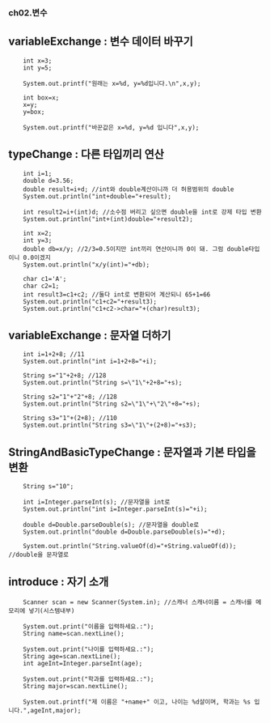 ### ch02.변수
## variableExchange : 변수 데이터 바꾸기
        int x=3;
        int y=5;

        System.out.printf("원래는 x=%d, y=%d입니다.\n",x,y);

        int box=x;
        x=y;
        y=box;

        System.out.printf("바꾼값은 x=%d, y=%d 입니다",x,y);

## typeChange : 다른 타입끼리 연산 
        int i=1;
        double d=3.56;
        double result=i+d; //int와 double계산이니까 더 허용범위의 double
        System.out.println("int+double="+result);

        int result2=i+(int)d; //소수점 버리고 싶으면 double을 int로 강제 타입 변환
        System.out.println("int+(int)double="+result2);

        int x=2;
        int y=3;
        double db=x/y; //2/3=0.5이지만 int끼리 연산이니까 0이 돼. 그럼 double타입이니 0.0이겠지
        System.out.println("x/y(int)="+db);

        char c1='A';
        char c2=1;
        int result3=c1+c2; //둘다 int로 변환되어 계산되니 65+1=66
        System.out.println("c1+c2="+result3);
        System.out.println("c1+c2->char="+(char)result3);        

## variableExchange : 문자열 더하기 
        int i=1+2+8; //11
        System.out.println("int i=1+2+8="+i); 

        String s="1"+2+8; //128
        System.out.println("String s=\"1\"+2+8="+s);

        String s2="1"+"2"+8; //128
        System.out.println("String s2=\"1\"+\"2\"+8="+s);

        String s3="1"+(2+8); //110
        System.out.println("String s3=\"1\"+(2+8)="+s3);

## StringAndBasicTypeChange : 문자열과 기본 타입을 변환
        String s="10";

        int i=Integer.parseInt(s); //문자열을 int로
        System.out.println("int i=Integer.parseInt(s)="+i);

        double d=Double.parseDouble(s); //문자열을 double로
        System.out.println("double d=Double.parseDouble(s)="+d);

        System.out.println("String.valueOf(d)="+String.valueOf(d)); //double을 문자열로

## introduce : 자기 소개
        Scanner scan = new Scanner(System.in); //스캐너 스캐너이름 = 스캐너를 메모리에 넣기(시스템내부)
        
        System.out.print("이름을 입력하세요.:");
        String name=scan.nextLine();

        System.out.print("나이를 입력하세요.:");
        String age=scan.nextLine();
        int ageInt=Integer.parseInt(age);

        System.out.print("학과를 입력하세요.:");
        String major=scan.nextLine();

        System.out.printf("제 이름은 "+name+" 이고, 나이는 %d살이며, 학과는 %s 입니다.",ageInt,major);


